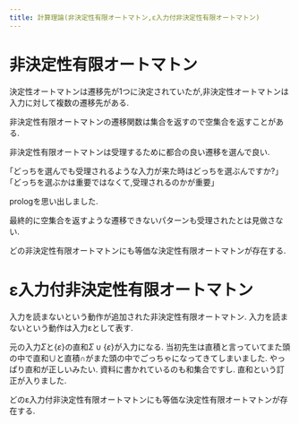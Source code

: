 ```yaml
---
title: 計算理論(非決定性有限オートマトン,ε入力付非決定性有限オートマトン)
---
```


# 非決定性有限オートマトン

決定性オートマトンは遷移先が1つに決定されていたが,非決定性オートマトンは入力に対して複数の遷移先がある.

非決定性有限オートマトンの遷移関数は集合を返すので空集合を返すことがある.

非決定性有限オートマトンは受理するために都合の良い遷移を選んで良い.

｢どっちを選んでも受理されるような入力が来た時はどっちを選ぶんですか?｣
｢どっちを選ぶかは重要ではなくて,受理されるのかが重要｣

prologを思い出しました.

最終的に空集合を返すような遷移できないパターンも受理されたとは見做さない.

どの非決定性有限オートマトンにも等価な決定性有限オートマトンが存在する.

# ε入力付非決定性有限オートマトン

入力を読まないという動作が追加された非決定性有限オートマトン.
入力を読まないという動作は入力εとして表す.

元の入力$Σ$と$\{ε\}$の直和$Σ ∪ \{ε\}$が入力になる.
当初先生は直積と言っていてまた頭の中で直和∪と直積∩がまた頭の中でごっちゃになってきてしまいました.
やっぱり直和が正しいみたい.
資料に書かれているのも和集合ですし.
直和という訂正が入りました.

どのε入力付非決定性有限オートマトンにも等価な決定性有限オートマトンが存在する.
